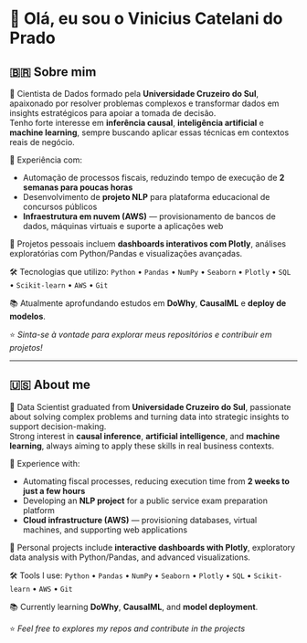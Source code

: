 # 👋 Olá, eu sou o Vinicius Catelani do Prado

## 🇧🇷 Sobre mim
🎯 Cientista de Dados formado pela **Universidade Cruzeiro do Sul**, apaixonado por resolver problemas complexos e transformar dados em insights estratégicos para apoiar a tomada de decisão.  
Tenho forte interesse em **inferência causal**, **inteligência artificial** e **machine learning**, sempre buscando aplicar essas técnicas em contextos reais de negócio.  

💼 Experiência com:
- Automação de processos fiscais, reduzindo tempo de execução de **2 semanas para poucas horas**  
- Desenvolvimento de **projeto NLP** para plataforma educacional de concursos públicos  
- **Infraestrutura em nuvem (AWS)** — provisionamento de bancos de dados, máquinas virtuais e suporte a aplicações web  

🚀 Projetos pessoais incluem **dashboards interativos com Plotly**, análises exploratórias com Python/Pandas e visualizações avançadas.  

🛠️ Tecnologias que utilizo:
`Python` • `Pandas` • `NumPy` • `Seaborn` • `Plotly` • `SQL` • `Scikit-learn` • `AWS` • `Git`  

📚 Atualmente aprofundando estudos em **DoWhy**, **CausalML** e **deploy de modelos**.

⭐ *Sinta-se à vontade para explorar meus repositórios e contribuir em projetos!*

---

## 🇺🇸 About me
🎯 Data Scientist graduated from **Universidade Cruzeiro do Sul**, passionate about solving complex problems and turning data into strategic insights to support decision-making.  
Strong interest in **causal inference**, **artificial intelligence**, and **machine learning**, always aiming to apply these skills in real business contexts.  

💼 Experience with:
- Automating fiscal processes, reducing execution time from **2 weeks to just a few hours**  
- Developing an **NLP project** for a public service exam preparation platform  
- **Cloud infrastructure (AWS)** — provisioning databases, virtual machines, and supporting web applications  

🚀 Personal projects include **interactive dashboards with Plotly**, exploratory data analysis with Python/Pandas, and advanced visualizations.  

🛠️ Tools I use:
`Python` • `Pandas` • `NumPy` • `Seaborn` • `Plotly` • `SQL` • `Scikit-learn` • `AWS` • `Git`  

📚 Currently learning **DoWhy**, **CausalML**, and **model deployment**.

⭐ *Feel free to explores my repos and contribute in the projects*
